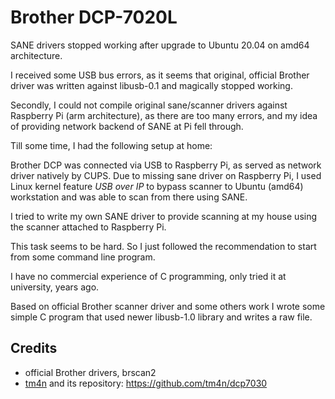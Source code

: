 # Brother DCP-7020L

SANE drivers stopped working after upgrade to Ubuntu 20.04 on amd64 architecture.

I received some USB bus errors, as it seems that original, official Brother driver was 
written against libusb-0.1 and magically stopped working.

Secondly, I could not compile original sane/scanner drivers against Raspberry Pi (arm architecture),
as there are too many errors, and my idea of providing network backend of SANE at Pi fell through.

Till some time, I had the following setup at home:

Brother DCP was connected via USB to Raspberry Pi, as served as network driver natively by CUPS.
Due to missing sane driver on Raspberry Pi, I used Linux kernel feature _USB over IP_ to
bypass scanner to Ubuntu (amd64) workstation and was able to scan from there using SANE.

I tried to write my own SANE driver to provide scanning at my house using the scanner attached to Raspberry Pi.

This task seems to be hard. So I just followed the recommendation to start from some command line 
program.

I have no commercial experience of C programming, only tried it at university, years ago.

Based on official Brother scanner driver and some others work I wrote some simple C program
that used newer libusb-1.0 library and writes a raw file. 

## Credits

* official Brother drivers, brscan2
* [tm4n](https://github.com/tm4n) and its repository: https://github.com/tm4n/dcp7030
